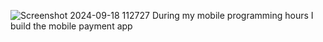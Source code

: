 ![Screenshot 2024-09-18 112727](https://github.com/user-attachments/assets/9a0ba245-0729-4da4-b14b-879b06f54a91)
During my mobile programming hours I build the mobile payment app
